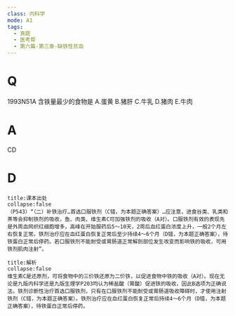 ```yaml
---
class: 内科学
mode: A1
tags:
  - 真题
  - 医考帮
  - 第六篇-第三章-缺铁性贫血
---
```


# Q
1993N51A 含铁量最少的食物是
A.蛋黄
B.猪肝
C.牛乳
D.猪肉
E.牛肉

# A
CD
# D
```ad-note
title:课本出处
collapse:false
（P543）“（二）补铁治疗…首选口服铁剂（C错，为本题正确答案）…应注意，进食谷类、乳类和茶等会抑制铁剂的吸收，鱼、肉类、维生素C可加强铁剂的吸收（A对）。口服铁剂有效的表现先是外周血网织红细胞增多，高峰在开始服药后5～10天，2周后血红蛋白浓度上升，一般2个月左右恢复正常。铁剂治疗应在血红蛋白恢复正常后至少持续4～6个月（D错，为本题正确答案），待铁蛋白正常后停药。若口服铁剂不能耐受或胃肠道正常解剖部位发生改变而影响铁的吸收，可用铁剂肌肉注射”。
```

```ad-summary
title:解析
collapse:false
维生素C是还原剂，可将食物中的三价铁还原为二价铁，以促进食物中铁的吸收（A对）。现在无论是九版内科学还是九版生理学P203均认为稀盐酸（胃酸）促进铁的吸收，因此B选项为正确说法。铁剂诊断性治疗首选口服铁剂，只有在口服铁剂不能耐受或胃肠道吸收障碍时，才使用注射铁剂（C错，为本题正确答案）。铁剂治疗应在血红蛋白恢复正常后持续4～6个月（D错，为本题正确答案），待铁蛋白正常后停药。
```

